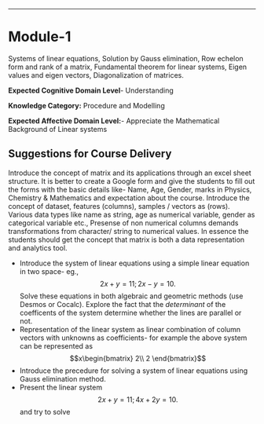 
----
# Module-1  
Systems of linear equations, Solution by Gauss elimination, Row echelon form and rank of a matrix, Fundamental theorem for linear systems, Eigen values and eigen vectors, Diagonalization of matrices.

**Expected Cognitive Domain Level**- Understanding

**Knowledge Category:** Procedure and Modelling

**Expected Affective Domain Level:**- Appreciate the Mathematical Background of Linear systems

## Suggestions for Course Delivery

Introduce the concept of matrix and its applications through an excel sheet structure. It is better to create a Google form and give the students to fill out the forms with the basic details like- Name, Age, Gender, marks in Physics, Chemistry & Mathematics and expectation about the course. Introduce the concept of dataset, features (columns), samples / vectors as (rows). Various data types like name as string, age as numerical variable, gender as categorical variable etc., Presense of non numerical columns demands transformations from character/ string to numerical values. In essence the students should get the concept that matrix is both a data representation and analytics tool.

- Introduce the system of linear equations using a simple linear equation in two space- eg., $$2x+y=11; 2x-y=10.$$
Solve these equations in both algebraic and geometric methods (use Desmos or Cocalc). Explore the fact that the *determinant* of the coefficents of the system determine whether the lines are parallel or not.
- Representation of the linear system as linear combination of column vectors with unknowns as coefficients- for example the above system can be represented as $$x\begin{bmatrix}
  2\\
  2
  \end{bmatrix}$$
- Introduce the precedure for solving a system of linear equations using Gauss elimination method.
- Present the linear system $$2x+y=11; 4x+2y=10.$$ and try to solve 

